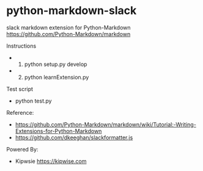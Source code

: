 # python-markdown-slack
slack markdown extension for Python-Markdown https://github.com/Python-Markdown/markdown

Instructions
- 1. python setup.py develop
- 2. python learnExtension.py

Test script
- python test.py

Reference: 
- https://github.com/Python-Markdown/markdown/wiki/Tutorial:-Writing-Extensions-for-Python-Markdown
- https://github.com/dkeeghan/slackformatter.js

Powered By:
-  Kipwsie <https://kipwise.com>
